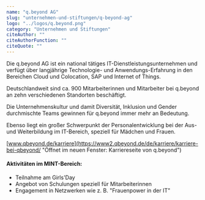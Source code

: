 ```yaml
---
name: "q.beyond AG"
slug: "unternehmen-und-stiftungen/q-beyond-ag"
logo: "../logos/q.beyond.png"
category: "Unternehmen und Stiftungen"
citeAuthor: ""
citeAuthorFunction: ""
citeQuote: ""
---
```


Die q.beyond AG ist ein national tätiges IT-Dienstleistungsunternehmen und verfügt über langjährige Technologie- und Anwendungs-Erfahrung in den Bereichen Cloud und Colocation, SAP und Internet of Things.

Deutschlandweit sind ca. 900 Mitarbeiterinnen und Mitarbeiter bei q.beyond an zehn verschiedenen Standorten beschäftigt.

Die Unternehmenskultur und damit Diversität, Inklusion und Gender durchmischte Teams gewinnen für q.beyond immer mehr an Bedeutung.

Ebenso liegt ein großer Schwerpunkt der Personalentwicklung bei der Aus- und Weiterbildung im IT-Bereich, speziell für Mädchen und Frauen.

[www.qbeyond.de/karriere](https://www2.qbeyond.de/de/karriere/karriere-bei-qbeyond/ "Öffnet im neuen Fenster: Karriereseite von q.beyond")

#### Aktivitäten im MINT-Bereich:

- Teilnahme am Girls'Day
- Angebot von Schulungen speziell für Mitarbeiterinnen
- Engagement in Netzwerken wie z. B. "Frauenpower in der IT"
